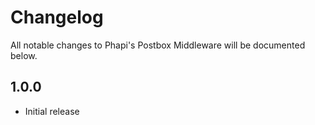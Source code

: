 # Changelog

All notable changes to Phapi's Postbox Middleware will be documented below.

## 1.0.0
* Initial release